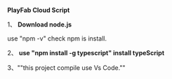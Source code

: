 ﻿**PlayFab Cloud Script**


1、 **Download   node.js**

   use "npm -v" check npm is install.

2、 **use "npm install -g typescript"  install typeScript**

3、""this project  compile use Vs Code.""
